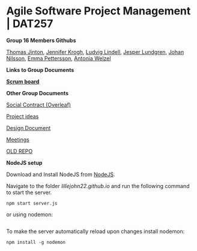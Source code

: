 # Agile Software Project Management | DAT257
**Group 16 Members Githubs**

[Thomas Jinton](https://github.com/ThomasT2), [Jennifer Krogh](https://github.com/jenniferkrogh), [Ludvig Lindell](https://github.com/Ludvig7), [Jesper Lundgren](https://github.com/jeslundg), [Johan Nilsson](https://github.com/lillejohn22), [Emma Pettersson](https://github.com/emmouto), [Antonia Welzel](https://github.com/antoniiia)

**Links to Group Documents**

[**Scrum board**](https://trello.com/b/uNYqSmu7/agile)

**Other Group Documents**

[Social Contract (Overleaf)](https://www.overleaf.com/project/5e78bdbf4b0d3600011fef94)

[Project ideas](https://docs.google.com/document/d/1k_mHuLcZ9OvkI-vUGn5mLNtOOzorqsnM5VZBiyd6xP0/edit#heading=h.uqgi5nsgq5rt)

[Design Document](https://docs.google.com/document/d/1fVXF8uIhJW6w_5GY0Plv2MNIyX6TfHhCqAInZfSoNgk/edit)

[Meetings](https://docs.google.com/document/d/1dcxJ8pMqfS4kS1LxVa4P2S6e0350JRCzHmraORlDVDQ/edit#heading=h.abhqm953pq0r)

[OLD REPO](https://github.com/emmouto/DAT257_Teams16)

**NodeJS setup** 

Download and Install NodeJS from [NodeJS](https://nodejs.org/en/).

Navigate to the folder _lillejohn22.github.io_ and run the following command to start the server.
```
npm start server.js
```
or using nodemon: 
```

```


To make the server automatically reload upon changes install nodemon: 
```
npm install -g nodemon 
```